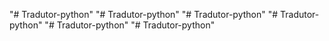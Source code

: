 "# Tradutor-python" 
"# Tradutor-python" 
"# Tradutor-python" 
"# Tradutor-python" 
"# Tradutor-python" 
"# Tradutor-python" 
